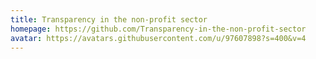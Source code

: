 ```yaml
---
title: Transparency in the non-profit sector
homepage: https://github.com/Transparency-in-the-non-profit-sector
avatar: https://avatars.githubusercontent.com/u/97607898?s=400&v=4
---
```

